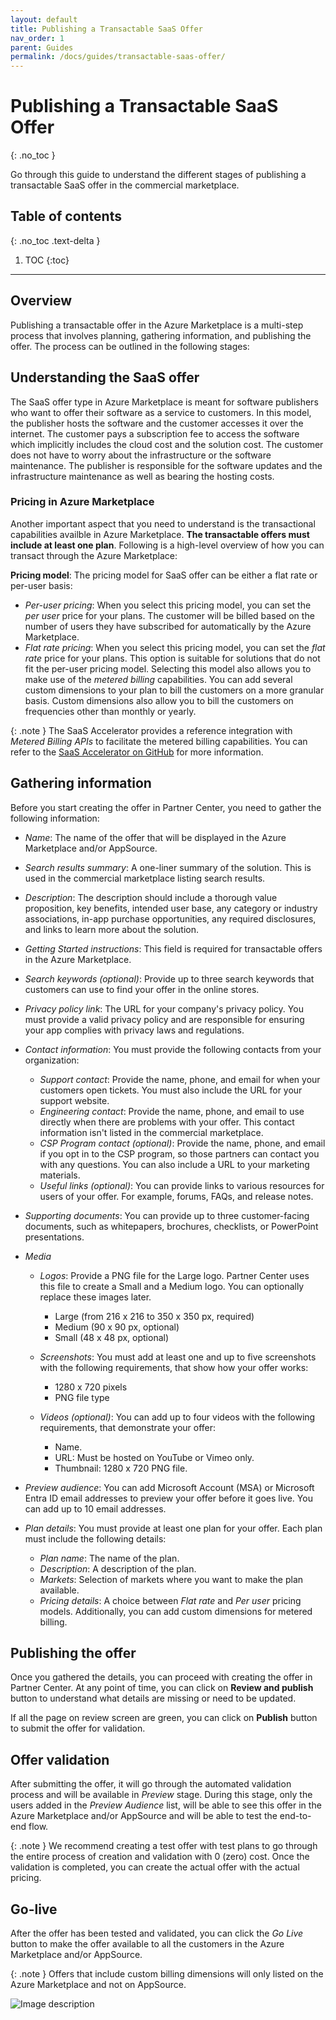```yaml
---
layout: default
title: Publishing a Transactable SaaS Offer
nav_order: 1
parent: Guides
permalink: /docs/guides/transactable-saas-offer/
---
```


# Publishing a Transactable SaaS Offer
{: .no_toc }

Go through this guide to understand the different stages of publishing a transactable SaaS offer in the commercial marketplace.

## Table of contents
{: .no_toc .text-delta }

1. TOC
{:toc}

---

## Overview

Publishing a transactable offer in the Azure Marketplace is a multi-step process that involves planning, gathering information, and publishing the offer. The process can be outlined in the following stages:

## Understanding the SaaS offer

The SaaS offer type in Azure Marketplace is meant for software publishers who want to offer their software as a service to customers. In this model, the publisher hosts the software and the customer accesses it over the internet. The customer pays a subscription fee to access the software which implicitly includes the cloud cost and the solution cost. The customer does not have to worry about the infrastructure or the software maintenance. The publisher is responsible for the software updates and the infrastructure maintenance as well as bearing the hosting costs.

### Pricing in Azure Marketplace

Another important aspect that you need to understand is the transactional capabilities availble in Azure Marketplace. **The transactable offers must include at least one plan**. Following is a high-level overview of how you can transact through the Azure Marketplace:

**Pricing model**: The pricing model for SaaS offer can be either a flat rate or per-user basis:
- _Per-user pricing_: When you select this pricing model, you can set the _per user_ price for your plans. The customer will be billed based on the number of users they have subscribed for automatically by the Azure Marketplace.
- _Flat rate pricing_: When you select this pricing model, you can set the _flat rate_ price for your plans. This option is suitable for solutions that do not fit the per-user pricing model. Selecting this model also allows you to make use of the _metered billing_ capabilities. You can add several custom dimensions to your plan to bill the customers on a more granular basis. Custom dimensions also allow you to bill the customers on frequencies other than monthly or yearly.

{: .note }
The SaaS Accelerator provides a reference integration with _Metered Billing APIs_ to facilitate the metered billing capabilities. You can refer to the [SaaS Accelerator on GitHub](https://github.com/Azure/Commercial-Marketplace-SaaS-Accelerator) for more information.

## Gathering information

Before you start creating the offer in Partner Center, you need to gather the following information:

- _Name_: The name of the offer that will be displayed in the Azure Marketplace and/or AppSource.

- _Search results summary_: A one-liner summary of the solution. This is used in the commercial marketplace listing search results.

- _Description_: The description should include a thorough value proposition, key benefits, intended user base, any category or industry associations, in-app purchase opportunities, any required disclosures, and links to learn more about the solution.

- _Getting Started instructions_: This field is required for transactable offers in the Azure Marketplace.

- _Search keywords (optional)_: Provide up to three search keywords that customers can use to find your offer in the online stores.

- _Privacy policy link_: The URL for your company's privacy policy. You must provide a valid privacy policy and are responsible for ensuring your app complies with privacy laws and regulations.

- _Contact information_: You must provide the following contacts from your organization:

  - _Support contact_: Provide the name, phone, and email for when your customers open tickets. You must also include the URL for your support website.
  - _Engineering contact_: Provide the name, phone, and email to use directly when there are problems with your offer. This contact information isn't listed in the commercial marketplace.
  - _CSP Program contact (optional)_: Provide the name, phone, and email if you opt in to the CSP program, so those partners can contact you with any questions. You can also include a URL to your marketing materials.
  - _Useful links (optional)_: You can provide links to various resources for users of your offer. For example, forums, FAQs, and release notes.

- _Supporting documents_: You can provide up to three customer-facing documents, such as whitepapers, brochures, checklists, or PowerPoint presentations.

- _Media_
  - _Logos_: Provide a PNG file for the Large logo. Partner Center uses this file to create a Small and a Medium logo. You can optionally replace these images later.
    - Large (from 216 x 216 to 350 x 350 px, required)
    - Medium (90 x 90 px, optional)
    - Small (48 x 48 px, optional)

  - _Screenshots_: You must add at least one and up to five screenshots with the following requirements, that show how your offer works:
    - 1280 x 720 pixels
    - PNG file type

  - _Videos (optional)_: You can add up to four videos with the following requirements, that demonstrate your offer:
    - Name.
    - URL: Must be hosted on YouTube or Vimeo only.
    - Thumbnail: 1280 x 720 PNG file.

- _Preview audience_: You can add Microsoft Account (MSA) or Microsoft Entra ID email addresses to preview your offer before it goes live. You can add up to 10 email addresses.

- _Plan details_: You must provide at least one plan for your offer. Each plan must include the following details:
  - _Plan name_: The name of the plan.
  - _Description_: A description of the plan.
  - _Markets_: Selection of markets where you want to make the plan available.
  - _Pricing details_: A choice between _Flat rate_ and _Per user_ pricing models. Additionally, you can add custom dimensions for metered billing.

## Publishing the offer

Once you gathered the details, you can proceed with creating the offer in Partner Center. At any point of time, you can click on **Review and publish** button to understand what details are missing or need to be updated.

If all the page on review screen are green, you can click on **Publish** button to submit the offer for validation.

## Offer validation

After submitting the offer, it will go through the automated validation process and will be available in _Preview_ stage. During this stage, only the users added in the _Preview Audience_ list, will be able to see this offer in the Azure Marketplace and/or AppSource and will be able to test the end-to-end flow.

{: .note }
We recommend creating a test offer with test plans to go through the entire process of creation and validation with 0 (zero) cost. Once the validation is completed, you can create the actual offer with the actual pricing.

## Go-live

After the offer has been tested and validated, you can click the _Go Live_ button to make the offer available to all the customers in the Azure Marketplace and/or AppSource.

{: .note }
Offers that include custom billing dimensions will only listed on the Azure Marketplace and not on AppSource.

![Image description](/assets/PublishedSaaSOffer.jpg)